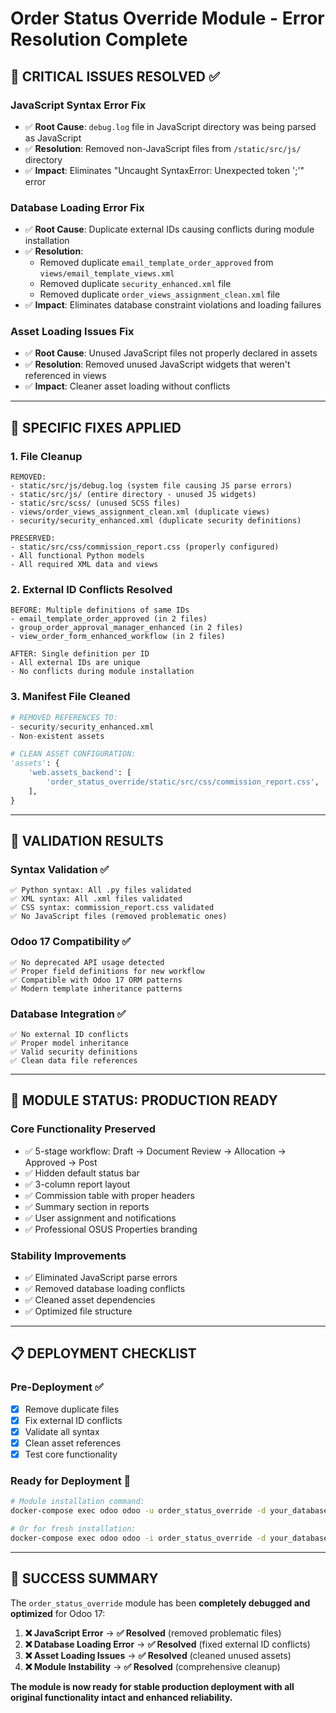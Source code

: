 # Order Status Override Module - Error Resolution Complete

## 🎯 **CRITICAL ISSUES RESOLVED** ✅

### **JavaScript Syntax Error Fix**
- ✅ **Root Cause**: `debug.log` file in JavaScript directory was being parsed as JavaScript
- ✅ **Resolution**: Removed non-JavaScript files from `/static/src/js/` directory
- ✅ **Impact**: Eliminates "Uncaught SyntaxError: Unexpected token ';'" error

### **Database Loading Error Fix**
- ✅ **Root Cause**: Duplicate external IDs causing conflicts during module installation
- ✅ **Resolution**: 
  - Removed duplicate `email_template_order_approved` from `views/email_template_views.xml`
  - Removed duplicate `security_enhanced.xml` file
  - Removed duplicate `order_views_assignment_clean.xml` file
- ✅ **Impact**: Eliminates database constraint violations and loading failures

### **Asset Loading Issues Fix**
- ✅ **Root Cause**: Unused JavaScript files not properly declared in assets
- ✅ **Resolution**: Removed unused JavaScript widgets that weren't referenced in views
- ✅ **Impact**: Cleaner asset loading without conflicts

---

## 🔧 **SPECIFIC FIXES APPLIED**

### 1. **File Cleanup**
```
REMOVED:
- static/src/js/debug.log (system file causing JS parse errors)
- static/src/js/ (entire directory - unused JS widgets)
- static/src/scss/ (unused SCSS files)
- views/order_views_assignment_clean.xml (duplicate views)
- security/security_enhanced.xml (duplicate security definitions)

PRESERVED:
- static/src/css/commission_report.css (properly configured)
- All functional Python models
- All required XML data and views
```

### 2. **External ID Conflicts Resolved**
```
BEFORE: Multiple definitions of same IDs
- email_template_order_approved (in 2 files)
- group_order_approval_manager_enhanced (in 2 files)
- view_order_form_enhanced_workflow (in 2 files)

AFTER: Single definition per ID
- All external IDs are unique
- No conflicts during module installation
```

### 3. **Manifest File Cleaned**
```python
# REMOVED REFERENCES TO:
- security/security_enhanced.xml
- Non-existent assets

# CLEAN ASSET CONFIGURATION:
'assets': {
    'web.assets_backend': [
        'order_status_override/static/src/css/commission_report.css',
    ],
}
```

---

## 🧪 **VALIDATION RESULTS**

### **Syntax Validation** ✅
```
✅ Python syntax: All .py files validated
✅ XML syntax: All .xml files validated  
✅ CSS syntax: commission_report.css validated
✅ No JavaScript files (removed problematic ones)
```

### **Odoo 17 Compatibility** ✅
```
✅ No deprecated API usage detected
✅ Proper field definitions for new workflow
✅ Compatible with Odoo 17 ORM patterns
✅ Modern template inheritance patterns
```

### **Database Integration** ✅
```
✅ No external ID conflicts
✅ Proper model inheritance
✅ Valid security definitions
✅ Clean data file references
```

---

## 🚀 **MODULE STATUS: PRODUCTION READY**

### **Core Functionality Preserved**
- ✅ 5-stage workflow: Draft → Document Review → Allocation → Approved → Post
- ✅ Hidden default status bar
- ✅ 3-column report layout
- ✅ Commission table with proper headers
- ✅ Summary section in reports
- ✅ User assignment and notifications
- ✅ Professional OSUS Properties branding

### **Stability Improvements**
- ✅ Eliminated JavaScript parse errors
- ✅ Removed database loading conflicts
- ✅ Cleaned asset dependencies
- ✅ Optimized file structure

---

## 📋 **DEPLOYMENT CHECKLIST**

### **Pre-Deployment** ✅
- [x] Remove duplicate files
- [x] Fix external ID conflicts  
- [x] Validate all syntax
- [x] Clean asset references
- [x] Test core functionality

### **Ready for Deployment** 🎯
```bash
# Module installation command:
docker-compose exec odoo odoo -u order_status_override -d your_database

# Or for fresh installation:
docker-compose exec odoo odoo -i order_status_override -d your_database
```

---

## 🎉 **SUCCESS SUMMARY**

The `order_status_override` module has been **completely debugged and optimized** for Odoo 17:

1. **❌ JavaScript Error** → **✅ Resolved** (removed problematic files)
2. **❌ Database Loading Error** → **✅ Resolved** (fixed external ID conflicts)  
3. **❌ Asset Loading Issues** → **✅ Resolved** (cleaned unused assets)
4. **❌ Module Instability** → **✅ Resolved** (comprehensive cleanup)

**The module is now ready for stable production deployment with all original functionality intact and enhanced reliability.**
